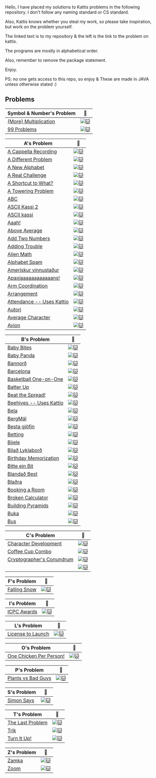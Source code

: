 Hello, I have placed my solutions to Kattis problems in the following repository. I don't follow any naming standard or CS standard.

Also, Kattis knows whether you steal my work, so please take inspiration, but work on the problem yourself.

The linked text is to my repository & the left is the link to the problem on kattis.

The programs are mostly in alphabetical order.

Also, remember to remove the package statement.

Enjoy.

PS: no one gets access to this repo, so enjoy & These are made in JAVA unless otherwise stated :)

## Problems
| Symbol & Number's Problem | :link: |
|       -       |       -       |
| [(More) Multiplication](https://github.com/unrushed/Kattis/blob/main/Done/MessyMultiply.java) | [![:cat:](https://open.kattis.com/favicon)](https://open.kattis.com/problems/multiplication) |
| [99 Problems](https://github.com/unrushed/Kattis/blob/main/Done/Price.java) | [![:cat:](https://open.kattis.com/favicon)](https://open.kattis.com/problems/99problems) |

| A's Problem | :link: |
|       -       |       -       |
| [A Cappella Recording](https://github.com/unrushed/Kattis/blob/main/Done/ACappella.java) | [![:cat:](https://open.kattis.com/favicon)](https://open.kattis.com/problems/acappellarecording) |
| [A Different Problem](https://github.com/unrushed/Kattis/blob/main/Done/Subtraction.java) | [![:cat:](https://open.kattis.com/favicon)](https://open.kattis.com/problems/different) |
| [A New Alphabet](https://github.com/unrushed/Kattis/blob/main/Done/NewLanguage.java) | [![:cat:](https://open.kattis.com/favicon)](https://open.kattis.com/problems/anewalphabet) |
| [A Real Challenge](https://github.com/unrushed/Kattis/blob/main/Done/Field.java) | [![:cat:](https://open.kattis.com/favicon)](https://open.kattis.com/problems/areal) |
| [A Shortcut to What?](https://github.com/unrushed/Kattis/blob/main/Done/SimpleCalcuation.java) | [![:cat:](https://open.kattis.com/favicon)](https://open.kattis.com/problems/shortcuttowhat) |
| [A Towering Problem](https://github.com/unrushed/Kattis/blob/main/Done/Towering.java) | [![:cat:](https://open.kattis.com/favicon)](https://open.kattis.com/problems/towering) |
| [ABC](https://github.com/unrushed/Kattis/blob/main/Done/Reorder.java) | [![:cat:](https://open.kattis.com/favicon)](https://open.kattis.com/problems/abc) |
| [ASCII Kassi 2](https://github.com/unrushed/Kattis/blob/main/Done/ASCIIKassi2.java) | [![:cat:](https://open.kattis.com/favicon)](https://open.kattis.com/problems/asciikassi2) |
| [ASCII kassi](https://github.com/unrushed/Kattis/blob/main/Done/UnrushedSquare.java) | [![:cat:](https://open.kattis.com/favicon)](https://open.kattis.com/problems/asciikassi) |
| [Aaah!](https://github.com/unrushed/Kattis/blob/main/Done/aaah.java) | [![:cat:](https://open.kattis.com/favicon)](https://open.kattis.com/problems/aaah) |
| [Above Average](https://github.com/unrushed/Kattis/blob/main/Done/AboveAverage.java) | [![:cat:](https://open.kattis.com/favicon)](https://open.kattis.com/problems/aboveaverage) |
| [Add Two Numbers](https://github.com/unrushed/Kattis/blob/main/Done/AddTwoNumbers.java) | [![:cat:](https://open.kattis.com/favicon)](https://open.kattis.com/problems/addtwonumbers) |
| [Adding Trouble](https://github.com/unrushed/Kattis/blob/main/Done/AddingTrouble.java) | [![:cat:](https://open.kattis.com/favicon)](https://open.kattis.com/problems/addingtrouble) |
| [Alien Math](https://github.com/unrushed/Kattis/blob/main/Done/AlienMath.java) | [![:cat:](https://open.kattis.com/favicon)](https://open.kattis.com/problems/alienmath) |
| [Alphabet Spam](https://github.com/unrushed/Kattis/blob/main/Done/SpamDetection.java) | [![:cat:](https://open.kattis.com/favicon)](https://open.kattis.com/problems/alphabetspam) |
| [Amerískur vinnustaður](https://github.com/unrushed/Kattis/blob/main/Done/ameriskur.java) | [![:cat:](https://open.kattis.com/favicon)](https://open.kattis.com/problems/ameriskur) |
| [Apaxiaaaaaaaaaaaans!](https://github.com/unrushed/Kattis/blob/main/Done/StickyKeys.java) | [![:cat:](https://open.kattis.com/favicon)](https://open.kattis.com/problems/apaxiaaans) |
| [Arm Coordination](https://github.com/unrushed/Kattis/blob/main/Done/BoxACircle2.java) | [![:cat:](https://open.kattis.com/favicon)](https://open.kattis.com/problems/armcoordination) |
| [Arrangement]() | [![:cat:](https://open.kattis.com/favicon)](https://open.kattis.com/problems/upprodun) |
| [Attendance -- Uses Kattio]() | [![:cat:](https://open.kattis.com/favicon)](https://open.kattis.com/problems/attendance2) |
| [Autori](https://github.com/unrushed/Kattis/blob/main/Done/autori.java) | [![:cat:](https://open.kattis.com/favicon)](https://open.kattis.com/problems/autori) |
| [Average Character](https://github.com/unrushed/Kattis/blob/main/Done/ASCIIAverage.java) | [![:cat:](https://open.kattis.com/favicon)](https://open.kattis.com/problems/averagecharacter) |
| [Avion](https://github.com/unrushed/Kattis/blob/main/Done/CIAFinder.java) | [![:cat:](https://open.kattis.com/favicon)](https://open.kattis.com/problems/avion) |

| B's Problem | :link: |
|       -       |       -       |
| [Baby Bites](https://github.com/unrushed/Kattis/blob/main/Done/MouthFull.java) | [![:cat:](https://open.kattis.com/favicon)](https://open.kattis.com/problems/babybites) |
| [Baby Panda]() | [![:cat:](https://open.kattis.com/favicon)](https://open.kattis.com/problems/babypanda) |
| [Bannorð](https://github.com/unrushed/Kattis/blob/main/Done/AllowedLetters.java) | [![:cat:](https://open.kattis.com/favicon)](https://open.kattis.com/problems/bannord) |
| [Barcelona]() | [![:cat:](https://open.kattis.com/favicon)](https://open.kattis.com/problems/barcelona) |
| [Basketball One-on-One](https://github.com/unrushed/Kattis/blob/main/Done/Basketball.java) | [![:cat:](https://open.kattis.com/favicon)](https://open.kattis.com/problems/basketballoneonone) |
| [Batter Up](https://github.com/unrushed/Kattis/blob/main/Done/Batter.java) | [![:cat:](https://open.kattis.com/favicon)](https://open.kattis.com/problems/batterup) |
| [Beat the Spread!]() | [![:cat:](https://open.kattis.com/favicon)](https://open.kattis.com/problems/beatspread) |
| [Beehives -- Uses Kattio]() | [![:cat:](https://open.kattis.com/favicon)](https://open.kattis.com/problems/beehives) |
| [Bela](https://github.com/unrushed/Kattis/blob/main/Done/CardGameCalculator.java) | [![:cat:](https://open.kattis.com/favicon)](https://open.kattis.com/problems/bela) |
| [BergMál]() | [![:cat:](https://open.kattis.com/favicon)](https://open.kattis.com/problems/bergmal) |
| [Besta gjöfin](https://github.com/unrushed/Kattis/blob/main/Done/Presents.java) | [![:cat:](https://open.kattis.com/favicon)](https://open.kattis.com/problems/bestagjofin) |
| [Betting](https://github.com/unrushed/Kattis/blob/main/Done/Betting.java) | [![:cat:](https://open.kattis.com/favicon)](https://open.kattis.com/problems/betting) |
| [Bijele](https://github.com/unrushed/Kattis/blob/main/Done/CorrectNumberOfPieces.java) | [![:cat:](https://open.kattis.com/favicon)](https://open.kattis.com/problems/bijele) |
| [Bilað Lyklaborð](https://github.com/unrushed/Kattis/blob/main/Done/StickyKeys2.java) | [![:cat:](https://open.kattis.com/favicon)](https://open.kattis.com/problems/biladlyklabord) |
| [Birthday Memorization](https://github.com/unrushed/Kattis/blob/main/Done/RememberBirthdays.java) | [![:cat:](https://open.kattis.com/favicon)](https://open.kattis.com/problems/fodelsedagsmemorisering) |
| [Bitte ein Bit](https://github.com/unrushed/Kattis/blob/main/Done/Bits.java) | [![:cat:](https://open.kattis.com/favicon)](https://open.kattis.com/problems/bitteeinbit) |
| [Blandað Best](https://github.com/unrushed/Kattis/blob/main/Done/MeatAmount.java) | [![:cat:](https://open.kattis.com/favicon)](https://open.kattis.com/problems/blandadbest) |
| [Blaðra](https://github.com/unrushed/Kattis/blob/main/Done/Balloon.java) | [![:cat:](https://open.kattis.com/favicon)](https://open.kattis.com/problems/bladra2) |
| [Booking a Room](https://github.com/unrushed/Kattis/blob/main/Done/BookingARoom.java) | [![:cat:](https://open.kattis.com/favicon)](https://open.kattis.com/problems/bookingaroom) |
| [Broken Calculator](https://github.com/unrushed/Kattis/blob/main/Done/BrokenCalc.java) | [![:cat:](https://open.kattis.com/favicon)](https://open.kattis.com/problems/brokencalculator) |
| [Building Pyramids](https://github.com/unrushed/Kattis/blob/main/Done/Pyramid.java) | [![:cat:](https://open.kattis.com/favicon)](https://open.kattis.com/problems/pyramids) |
| [Buka](https://github.com/unrushed/Kattis/blob/main/Done/AddOrMultiple.java) | [![:cat:](https://open.kattis.com/favicon)](https://open.kattis.com/problems/buka) |
| [Bus](https://github.com/unrushed/Kattis/blob/main/Done/Bus.java) | [![:cat:](https://open.kattis.com/favicon)](https://open.kattis.com/problems/bus) |


| C's Problem | :link: |
|       -       |       -       |
| [Character Development](https://github.com/unrushed/Kattis/blob/main/Done/Relationships.java) | [![:cat:](https://open.kattis.com/favicon)](https://open.kattis.com/problems/character) |
| [Coffee Cup Combo](https://github.com/unrushed/Kattis/blob/main/Done/Coffee.java) | [![:cat:](https://open.kattis.com/favicon)](https://open.kattis.com/problems/coffeecupcombo) |
| [Cryptographer's Conundrum](https://github.com/unrushed/Kattis/blob/main/Done/Per.java) | [![:cat:](https://open.kattis.com/favicon)](https://open.kattis.com/problems/conundrum) |
| []() | [![:cat:](https://open.kattis.com/favicon)]() |

| F's Problem | :link: |
|       -       |       -       |
| [Falling Snow](https://github.com/unrushed/Kattis/blob/main/Done/Snow.java) | [![:cat:](https://open.kattis.com/favicon)](https://open.kattis.com/problems/fallingsnow2) |

| I's Problem | :link: |
|       -       |       -       |
| [ICPC Awards](https://github.com/unrushed/Kattis/blob/main/Done/ICPCAwards.java) | [![:cat:](https://open.kattis.com/favicon)](https://open.kattis.com/problems/icpcawards) |

| L's Problem | :link: |
|       -       |       -       |
| [License to Launch](https://github.com/unrushed/Kattis/blob/main/Done/LicenseToLaunch.java) | [![:cat:](https://open.kattis.com/favicon)](https://open.kattis.com/problems/licensetolaunch) |

| O's Problem | :link: |
|       -       |       -       |
| [One Chicken Per Person!](https://github.com/unrushed/Kattis/blob/main/Done/OnceChickenPerPerson.java) | [![:cat:](https://open.kattis.com/favicon)]((https://open.kattis.com/problems/onechicken)) |

| P's Problem | :link: |
|       -       |       -       |
| [Plants vs Bad Guys](https://github.com/unrushed/Kattis/blob/main/Done/PlantsVSZombies.java) | [![:cat:](https://open.kattis.com/favicon)](https://open.kattis.com/problems/pvbg) |

| S's Problem | :link: |
|       -       |       -       |
| [Simon Says](https://github.com/unrushed/Kattis/blob/main/Done/SimonSays.java) | [![:cat:](https://open.kattis.com/favicon)](https://open.kattis.com/problems/simonsays) |

| T's Problem | :link: |
|       -       |       -       |
| [The Last Problem](https://github.com/unrushed/Kattis/blob/main/Done/TheLastProblem.java) | [![:cat:](https://open.kattis.com/favicon)](https://open.kattis.com/problems/thelastproblem) |
| [Trik](https://github.com/unrushed/Kattis/blob/main/Done/CupsGame.java) | [![:cat:](https://open.kattis.com/favicon)](https://open.kattis.com/problems/trik) |
| [Turn It Up!](https://github.com/unrushed/Kattis/blob/main/Done/TurnItUp.java) | [![:cat:](https://open.kattis.com/favicon)](https://open.kattis.com/problems/skruop) |

| Z's Problem | :link: |
|       -       |       -       |
| [Zamka](https://github.com/unrushed/Kattis/blob/main/Done/Zamka.java) | [![:cat:](https://open.kattis.com/favicon)](https://open.kattis.com/problems/zamka) |
| [Zoom](https://github.com/unrushed/Kattis/blob/main/Done/Zoom.java) | [![:cat:](https://open.kattis.com/favicon)](https://open.kattis.com/problems/zoom) |
